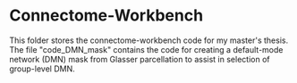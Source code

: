 # Connectome-Workbench
This folder stores the connectome-workbench code for my master's thesis. The file "code_DMN_mask" contains the code for creating a default-mode network (DMN) mask from Glasser parcellation to assist in selection of group-level DMN.
